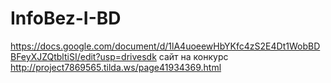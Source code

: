 # InfoBez-I-BD
https://docs.google.com/document/d/1lA4uoeewHbYKfc4zS2E4Dt1WobBDBFeyXJZQtbltiSI/edit?usp=drivesdk
сайт на конкурс http://project7869565.tilda.ws/page41934369.html
